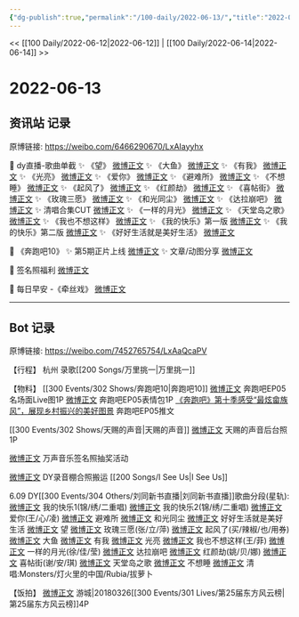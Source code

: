 ```yaml
---
{"dg-publish":true,"permalink":"/100-daily/2022-06-13/","title":"2022-06-13"}
---
```



<< [[100 Daily/2022-06-12\|2022-06-12]] | [[100 Daily/2022-06-14\|2022-06-14]] >>

# 2022-06-13

## 资讯站 记录

原博链接: https://weibo.com/6466290670/LxAIayyhx

🌟 dy直播-歌曲单截
✨ 《望》 [微博正文](https://m.weibo.cn/6466290670/4780024224551189)
✨ 《大鱼》 [微博正文](https://m.weibo.cn/6466290670/4780028091435171)
✨ 《有我》 [微博正文](https://m.weibo.cn/6466290670/4780029189817927)
✨ 《光亮》 [微博正文](https://m.weibo.cn/6466290670/4780031006477627)
✨ 《爱你》 [微博正文](https://m.weibo.cn/6466290670/4780017319936431)
✨ 《避难所》 [微博正文](https://m.weibo.cn/6466290670/4780019119037068)
✨ 《不想睡》 [微博正文](https://m.weibo.cn/6466290670/4780042364125888)
✨ 《起风了》 [微博正文](https://m.weibo.cn/6466290670/4780026676908660)
✨ 《红颜劫》 [微博正文](https://m.weibo.cn/6466290670/4780038908810625)
✨ 《喜帖街》 [微博正文](https://m.weibo.cn/6466290670/4780039789087032)
✨ 《玫瑰三愿》 [微博正文](https://m.weibo.cn/6466290670/4780024966939214)
✨ 《和光同尘》 [微博正文](https://m.weibo.cn/6466290670/4780020767920664)
✨ 《达拉崩吧》 [微博正文](https://m.weibo.cn/6466290670/4780037726018104)
✨ 清唱合集CUT [微博正文](https://m.weibo.cn/6466290670/4780043484532960)
✨ 《一样的月光》 [微博正文](https://m.weibo.cn/6466290670/4780035695707570)
✨ 《天堂岛之歌》 [微博正文](https://m.weibo.cn/6466290670/4780040908443061)
✨ 《我也不想这样》 [微博正文](https://m.weibo.cn/6466290670/4780034470448002)
✨ 《我的快乐》第一版 [微博正文](https://m.weibo.cn/6466290670/4780011762750234)
✨ 《我的快乐》第二版 [微博正文](https://m.weibo.cn/6466290670/4780014736252193)
✨ 《好好生活就是美好生活》 [微博正文](https://m.weibo.cn/6466290670/4780022995353653)

🌟 《奔跑吧10》
✨ 第5期正片上线 [微博正文](https://m.weibo.cn/6466290670/4779842325973417)
✨ 文章/动图分享 [微博正文](https://m.weibo.cn/6466290670/4779913128707591)

🌟 签名照福利 [微博正文](https://m.weibo.cn/6466290670/4780019446450133)

🌟 每日早安 -《牵丝戏》 [微博正文](https://m.weibo.cn/6466290670/4779817687846635)

---
## Bot 记录

原博链接: https://weibo.com/7452765754/LxAaQcaPV

【行程】
杭州 录歌[[200 Songs/万里挑一\|万里挑一]]

【物料】
[[300 Events/302 Shows/奔跑吧10\|奔跑吧10]]
[微博正文](https://weibo.com/5242381821/Lxvl1rEBv) 奔跑吧EP05名场面Live图1P
[微博正文](https://weibo.com/5242381821/Lxww5j5KZ) 奔跑吧EP05表情包1P
[《奔跑吧》第十季感受“最炫畲族风”，展现乡村振兴的美好图景](https://weibo.cn/sinaurl?u=https%3A%2F%2Fmp.weixin.qq.com%2Fs%2FjVpRj4hdNWlWuXuakJZqXQ) 奔跑吧EP05推文

[[300 Events/302 Shows/天赐的声音\|天赐的声音]]
[微博正文](https://weibo.com/1846843604/Lxxd6mpoV) 天赐的声音后台照1P

[微博正文](https://weibo.com/7720703680/Lxysy7gGV) 万声音乐签名照抽奖活动

[微博正文](https://weibo.com/7633014126/Lxzti250R) DY录音棚合照搬运 [[200 Songs/I See Us\|I See Us]]

6.09 DY[[300 Events/304 Others/刘同新书直播\|刘同新书直播]]歌曲分段(星轨):
[微博正文](https://weibo.com/6466290670/LxztebxsC) 我的快乐1(锦/绣/二重唱)
[微博正文](https://weibo.com/6466290670/Lxzy1qetP) 我的快乐2(锦/绣/二重唱)
[微博正文](https://weibo.com/6466290670/LxzCbFGV1) 爱你(王/心/凌)
[微博正文](https://weibo.com/6466290670/LxzF5BUXa) 避难所
[微博正文](https://weibo.com/6466290670/LxzHKxewE) 和光同尘
[微博正文](https://weibo.com/6466290670/LxzLlmsJf) 好好生活就是美好生活
[微博正文](https://weibo.com/6466290670/LxzNkj5Yh) 望
[微博正文](https://weibo.com/6466290670/LxzOwt7cO) 玫瑰三愿(张/立/萍)
[微博正文](https://weibo.com/6466290670/LxzRhsZg0) 起风了(买/辣椒/也/用券)
[微博正文](https://weibo.com/6466290670/LxzTz61lV) 大鱼
[微博正文](https://weibo.com/6466290670/LxzVkFc5F) 有我
[微博正文](https://weibo.com/6466290670/LxzYgrb7R) 光亮
[微博正文](https://weibo.com/6466290670/LxA3R1SxQ) 我也不想这样(王/菲)
[微博正文](https://weibo.com/6466290670/LxA5PnWNA) 一样的月光(徐/佳/莹)
[微博正文](https://weibo.com/6466290670/LxA96pfAc) 达拉崩吧
[微博正文](https://weibo.com/6466290670/LxAb0AY2R) 红颜劫(姚/贝/娜)
[微博正文](https://weibo.com/6466290670/LxAcqC7X2) 喜帖街(谢/安/琪)
[微博正文](https://weibo.com/6466290670/LxAeezqqp) 天堂岛之歌
[微博正文](https://weibo.com/6466290670/LxAgAhjkA) 不想睡
[微博正文](https://weibo.com/6466290670/LxAioj1eg) 清唱:Monsters/灯火里的中国/Rubia/拔萝卜

【饭拍】
[微博正文](https://weibo.com/1801743981/Lxw8ib9CM) 游城|20180326[[300 Events/301 Lives/第25届东方风云榜\|第25届东方风云榜]]4P
